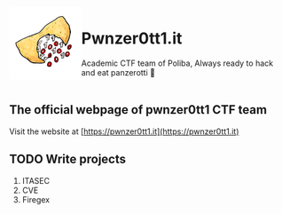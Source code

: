 <img align="left" src="./static/favicon.png" width="130" height="130"/>

# Pwnzer0tt1.it

Academic CTF team of Poliba, Always ready to hack and eat panzerotti 🚩
<br /><br />
## The official webpage of pwnzer0tt1 CTF team
Visit the website at [https://pwnzer0tt1.it](https://pwnzer0tt1.it)

## TODO Write projects
1. ITASEC
2. CVE
3. Firegex
